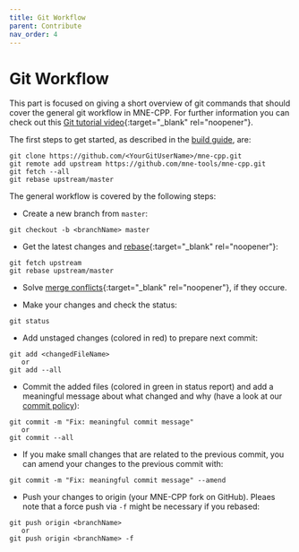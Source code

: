 ```yaml
---
title: Git Workflow
parent: Contribute
nav_order: 4
---
```

# Git Workflow

This part is focused on giving a short overview of git commands that should cover the general git workflow in MNE-CPP. For further information you can check out this [Git tutorial video](https://www.youtube.com/watch?v=DtLrWCFaG0A&feature=youtu.be){:target="_blank" rel="noopener"}.

The first steps to get started, as described in the [build guide](../install/buildguide.md), are:
```shell
git clone https://github.com/<YourGitUserName>/mne-cpp.git
git remote add upstream https://github.com/mne-tools/mne-cpp.git
git fetch --all 
git rebase upstream/master
```

The general workflow is covered by the following steps:

- Create a new branch from `master`: 

```shell
git checkout -b <branchName> master
```

- Get the latest changes and [rebase](https://www.atlassian.com/git/tutorials/rewriting-history/git-rebase){:target="_blank" rel="noopener"}: 

```shell
git fetch upstream
git rebase upstream/master
```

- Solve [merge conflicts](https://help.github.com/en/github/collaborating-with-issues-and-pull-requests/resolving-a-merge-conflict-using-the-command-line){:target="_blank" rel="noopener"}, if they occure. 

- Make your changes and check the status: 

```shell
git status
```

- Add unstaged changes (colored in red) to prepare next commit: 

```shell
git add <changedFileName>
   or
git add --all
```

- Commit the added files (colored in green in status report) and add a meaningful message about what changed and why (have a look at our [commit policy](conv_style.md)): 

```shell
git commit -m "Fix: meaningful commit message" 
   or 
git commit --all
```

- If you make small changes that are related to the previous commit, you can amend your changes to the previous commit with: 

```shell
git commit -m "Fix: meaningful commit message" --amend
```

- Push your changes to origin (your MNE-CPP fork on GitHub). Pleaes note that a force push via `-f` might be necessary if you rebased: 

```shell
git push origin <branchName>
   or
git push origin <branchName> -f
```


